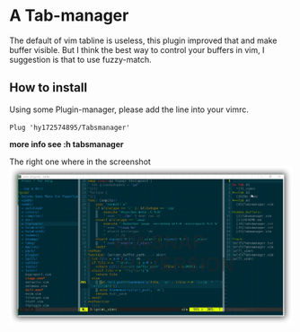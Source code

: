 # A Tab-manager

The default of vim tabline is useless, this plugin improved that and
make buffer visible.
But I think the best way to control your buffers in vim, I suggestion 
is that to use fuzzy-match.

## How to install 

Using some Plugin-manager, please add the line into your vimrc.

`Plug 'hy172574895/Tabsmanager'`

**more info see :h tabsmanager**
  
The right one where in the screenshot
![Image text](https://github.com/hy172574895/Tabsmanager/blob/master/doc/sshot-1.png)


